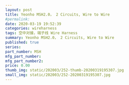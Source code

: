 ```yaml
---
layout: post
title: Yeonho MSH2.0， 2 Circuits, Wire to Wire
#permalink: 
date: 2020-03-19 19:52:39
categories: wireharness
tags: 空中对接，端子线 Wire Harness
summary: Yeonho MSH2.0， 2 Circuits, Wire to Wire
published: true 
series: 
part_number: MSH
mfg_part_number: 
mfg_part_number2: 
price: 0.00
thumb_img: static/202003/252-thumb-20200319195307.jpg
small_img: static/202003/252-20200319195307.jpg
---
```



